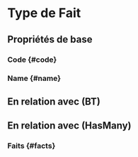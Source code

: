 # Type de Fait



## Propriétés de base

### Code {#code}
        

### Name {#name}
        


## En relation avec (BT)



## En relation avec (HasMany)

### Faits {#facts}
        


<!--- THIS FILE IS GENERATED PLEASE DO NOT EDIT IT DIRECTLY --->
